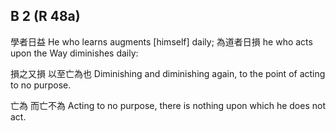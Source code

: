 ## B 2 (R 48a)

學者日益
He who learns augments [himself] daily;
為道者日損
he who acts upon the Way diminishes daily:

損之又損
以至亡為也
Diminishing and diminishing again,
to the point of acting to no purpose.

亡為
而亡不為
Acting to no purpose,
there is nothing upon which he does not act.

